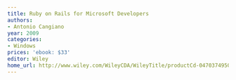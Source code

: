 ```yaml
---
title: Ruby on Rails for Microsoft Developers
authors:
- Antonio Cangiano
year: 2009
categories:
- Windows
prices: 'ebook: $33'
editor: Wiley
home_url: http://www.wiley.com/WileyCDA/WileyTitle/productCd-0470374950.html
---
```

